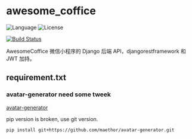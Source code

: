 # awesome_coffice
![Language](https://img.shields.io/badge/language-Python-blue.svg?style=flat-square) ![License](https://img.shields.io/badge/license-MIT-blue.svg?style=flat-square)


[![Build Status](https://travis-ci.org/lsdlab/awesome_coffice.svg?branch=master)](https://travis-ci.org/lsdlab/awesome_coffice)

AwesomeCoffice 微信小程序的 Django 后端 API，djangorestframework 和 JWT 加持。

## requirement.txt

### avatar-generator need some tweek

[avatar-generator](https://github.com/maethor/avatar-generator)

pip version is broken, use git version.

```shell
pip install git+https://github.com/maethor/avatar-generator.git
```

